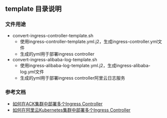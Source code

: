 ## template 目录说明 

### 文件用途

- convert-ingress-controller-template.sh
  - 使用ingress-controller-template.yml.j2，生成ingress-controller.yml文件
  - 生成的yml用于部署ingress controller
- convert-ingress-alibaba-log-template.sh
  - 使用ingress-alibaba-log-template.yml.j2，生成ingress-alibaba-log.yml文件
  - 生成的yml用于部署ingress controller阿里云日志服务

### 参考文档

- [如何在ACK集群中部署多个Ingress Controller](https://help.aliyun.com/document_detail/151524.html?spm=5176.11065259.1996646101.searchclickresult.30ec6a496GRSig)
- [如何在阿里云Kubernetes集群中部署多个Ingress Controller](https://www.colabug.com/2018/0927/4711897/) 
